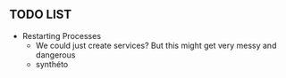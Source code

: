 ## TODO LIST 
* Restarting Processes
    * We could just create services? But this might get very messy and dangerous
    * synthéto 